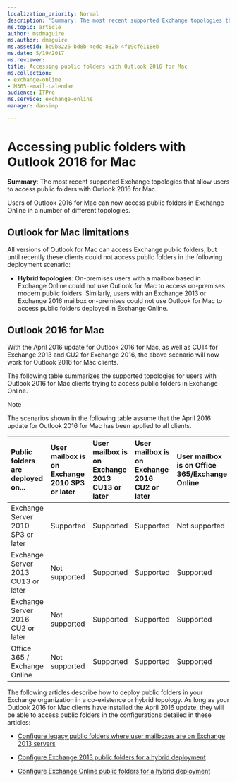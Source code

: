 ```yaml
---
localization_priority: Normal
description: 'Summary: The most recent supported Exchange topologies that allow users to access public folders with Outlook 2016 for Mac.'
ms.topic: article
author: msdmaguire
ms.author: dmaguire
ms.assetid: bc9b8226-bd8b-4edc-882b-4f19cfe118eb
ms.date: 5/19/2017
ms.reviewer: 
title: Accessing public folders with Outlook 2016 for Mac
ms.collection: 
- exchange-online
- M365-email-calendar
audience: ITPro
ms.service: exchange-online
manager: dansimp

---
```


# Accessing public folders with Outlook 2016 for Mac

 **Summary**: The most recent supported Exchange topologies that allow users to access public folders with Outlook 2016 for Mac.

Users of Outlook 2016 for Mac can now access public folders in Exchange Online in a number of different topologies.

## Outlook for Mac limitations

All versions of Outlook for Mac can access Exchange public folders, but until recently these clients could not access public folders in the following deployment scenario:

- **Hybrid topologies**: On-premises users with a mailbox based in Exchange Online could not use Outlook for Mac to access on-premises modern public folders. Similarly, users with an Exchange 2013 or Exchange 2016 mailbox on-premises could not use Outlook for Mac to access public folders deployed in Exchange Online.

## Outlook 2016 for Mac

With the April 2016 update for Outlook 2016 for Mac, as well as CU14 for Exchange 2013 and CU2 for Exchange 2016, the above scenario will now work for Outlook 2016 for Mac clients.

The following table summarizes the supported topologies for users with Outlook 2016 for Mac clients trying to access public folders in Exchange Online.

> [!NOTE]
> The scenarios shown in the following table assume that the April 2016 update for Outlook 2016 for Mac has been applied to all clients.

|**Public folders are deployed on...**|**User mailbox is on Exchange 2010 SP3 or later**|**User mailbox is on Exchange 2013 CU13 or later**|**User mailbox is on Exchange 2016 CU2 or later**|**User mailbox is on Office 365/Exchange Online**|
|:-----|:-----|:-----|:-----|:-----|
|Exchange Server 2010 SP3 or later|Supported|Supported|Supported|Not supported|
|Exchange Server 2013 CU13 or later|Not supported|Supported|Supported|Supported|
|Exchange Server 2016 CU2 or later|Not supported|Supported|Supported|Supported|
|Office 365 / Exchange Online|Not supported|Supported|Supported|Supported|

The following articles describe how to deploy public folders in your Exchange organization in a co-existence or hybrid topology. As long as your Outlook 2016 for Mac clients have installed the April 2016 update, they will be able to access public folders in the configurations detailed in these articles:

- [Configure legacy public folders where user mailboxes are on Exchange 2013 servers](https://technet.microsoft.com/library/1d5ca19e-696e-4054-a634-15dd34d952b7.aspx)

- [Configure Exchange 2013 public folders for a hybrid deployment](set-up-modern-hybrid-public-folders.md)

- [Configure Exchange Online public folders for a hybrid deployment](set-up-exo-hybrid-public-folders.md)



